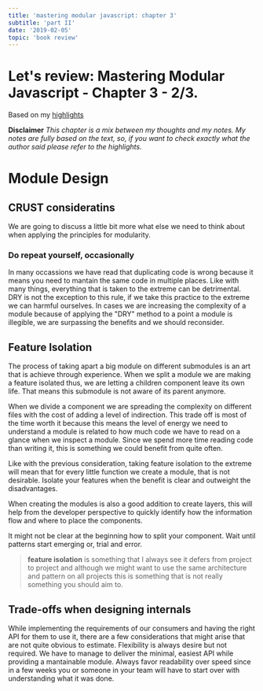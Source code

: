 ```yaml
---
title: 'mastering modular javascript: chapter 3'
subtitle: 'part II'
date: '2019-02-05'
topic: 'book review'
---
```


# Let's review: Mastering Modular Javascript - Chapter 3 - 2/3.

Based on my [highlights](https://github.com/neomaxzero/m-quickreview/blob/master/mastering-modular-js/chapter-03.md)

**Disclaimer**
_This chapter is a mix between my thoughts and my notes.
My notes are fully based on the text, so, if you want to check exactly what the author said please refer to the highlights._

# Module Design

## CRUST consideratins

We are going to discuss a little bit more what else we need to think about when applying the principles for modularity.

### Do repeat yourself, occasionally

In many occassions we have read that duplicating code is wrong because it means you need to mantain the same code in multiple places. Like with many things, everything that is taken to the extreme can be detrimental. DRY is not the exception to this rule, if we take this practice to the extreme we can harmful ourselves. In cases we are increasing the complexity of a module because of applying the "DRY" method to a point a module is illegible, we are surpassing the benefits and we should reconsider.

## Feature Isolation

The process of taking apart a big module on different submodules is an art that is achieve through experience. When we split a module we are making a feature isolated thus, we are letting a children component leave its own life. That means this submodule is not aware of its parent anymore.

When we divide a component we are spreading the complexity on different files with the cost of adding a level of indirection. This trade off is most of the time worth it because this means the level of energy we need to understand a module is related to how much code we have to read on a glance when we inspect a module. Since we spend more time reading code than writing it, this is something we could benefit from quite often.

Like with the previous consideration, taking feature isolation to the extreme will mean that for every little function we create a module, that is not desirable. Isolate your features when the benefit is clear and outweight the disadvantages.

When creating the modules is also a good addition to create layers, this will help from the developer perspective to quickly identify how the information flow and where to place the components.

It might not be clear at the beginning how to split your component. Wait until patterns start emerging or, trial and error.

> **feature isolation** is something that I always see it defers from project to project and although we might want to use the same architecture and pattern on all projects this is something that is not really something you should aim to.

## Trade-offs when designing internals

While implementing the requirements of our consumers and having the right API for them to use it, there are a few considerations that might arise that are not quite obvious to estimate. Flexibility is always desire but not required. We have to manage to deliver the minimal, easiest API while providing a mantainable module. Always favor readability over speed since in a few weeks you or someone in your team will have to start over with understanding what it was done.
